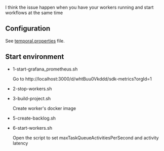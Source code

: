I think the issue happen when you have your workers running and start workflows at the same time

## Configuration

See [temporal.properties](./java-sdk-metrics/src/main/resources/temporal.properties) file.

## Start environment

- 1-start-grafana_prometheus.sh

  Go to http://localhost:3000/d/whtBuu0Vkddd/sdk-metrics?orgId=1

- 2-stop-workers.sh
- 3-build-project.sh

  Create worker's docker image
- 5-create-backlog.sh
- 6-start-workers.sh

  Open the script to set maxTaskQueueActivitiesPerSecond and activity latency
